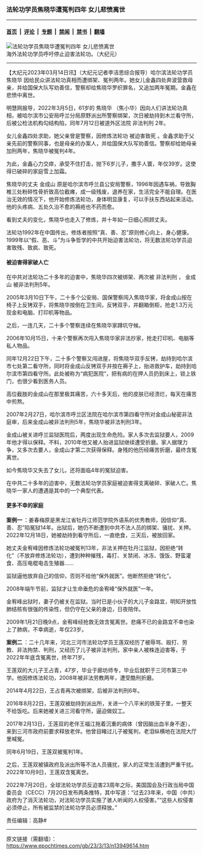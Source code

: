 ### 法轮功学员焦晓华遭冤判四年 女儿悲愤离世

---

#### [首页](../../../..?n13949614) &nbsp;|&nbsp; [评论](../../../../../epoch-comment?n13949614) &nbsp;|&nbsp; [专题](../../../../../epoch-special?n13949614) &nbsp;|&nbsp; [禁闻](../../../../../epoch-news?n13949614) &nbsp;|&nbsp; [禁书](../../../../../books?n13949614) &nbsp;|&nbsp; [翻墙](https://github.com/gfw-breaker/nogfw/blob/master/README.md?n13949614)


<div><img alt="法轮功学员焦晓华遭冤判四年 女儿悲愤离世" class="attachment-djy_600_400 size-djy_600_400 wp-post-image" src="https://i.epochtimes.com/assets/uploads/2022/11/id13861312-20200418100707509.jpeg"/>
<div class="caption">
 海外法轮功学员呼吁停止迫害法轮功。（大纪元）
</div></div><hr/><div class="post_content" id="artbody" itemprop="articleBody">
 <!-- article content begin -->
 <p>
  【大纪元2023年03月14日讯】（大纪元记者李洁思综合报导）哈尔滨法轮功学员
  <ok href="https://www.epochtimes.com/gb/tag/%E7%84%A6%E6%99%93%E5%8D%8E.html">
   焦晓华
  </ok>
  因给民众讲法轮功真相而遭绑架、冤判两年。她女儿金鑫四处奔波营救母亲，并给国保大队写劝善信，警察却给焦晓华罗织罪名，又追加两年冤期。金鑫在悲愤中离世。
 </p>
 <p>
  明慧网报导，2022年3月5日，61岁的
  <ok href="https://www.epochtimes.com/gb/tag/%E7%84%A6%E6%99%93%E5%8D%8E.html">
   焦晓华
  </ok>
  （焦小华）因向人们讲法轮功真相，被哈尔滨市公安局呼兰分局原野派出所警察绑架，次日被劫持到木兰看守所，后被公检法机构勾结构陷，同年7月12日被道外区法院
  <ok href="https://www.epochtimes.com/gb/tag/%E9%9D%9E%E6%B3%95%E5%88%A4%E5%88%91.html">
   非法判刑
  </ok>
  2年。
 </p>
 <p>
  女儿金鑫四处求助，她父亲曾是警察，因修炼法轮功
  <ok href="https://www.epochtimes.com/gb/tag/%E8%A2%AB%E8%BF%AB%E5%AE%B3%E8%87%B4%E6%AD%BB.html">
   被迫害致死
  </ok>
  。金鑫求助于父亲先前的警察同事，也是母亲的办案人，并给国保大队写劝善信。警察却给她母亲加刑两年，焦晓华被冤判4年。
 </p>
 <p>
  为此，金鑫心力交瘁，承受不住打击，抛下6岁儿子，撒手人寰，年仅39岁。这使得已破碎的家庭雪上加霜。
 </p>
 <p>
  焦晓华的丈夫
  <ok href="https://www.epochtimes.com/gb/tag/%E9%87%91%E6%88%90%E5%B1%B1.html">
   金成山
  </ok>
  原是哈尔滨市呼兰县公安局警察，1996年因遇车祸，导致胸椎三处粉碎性骨折致高位截瘫，成一级残废，退养在家，生活完全不能自理。在医治无效的情况下，他开始修炼法轮功，身体明显康复，可以手扶东西站起来活动。他的头疼病、五处久治不愈的褥疮也不药而愈。
 </p>
 <p>
  看到丈夫的变化，焦晓华也走入了修炼，并十年如一日细心照顾丈夫。
 </p>
 <p>
  法轮功1992年在中国传出，修炼者按照“真、善、忍”原则修心向上，身心健康。1999年以“假、恶、斗”为斗争哲学的中共开始迫害法轮功，将无数法轮功学员迫害致残、致疯、致死。
 </p>
 <h4>
  被迫害得家破人亡
 </h4>
 <p>
  在中共对法轮功二十多年的迫害中，焦晓华四次被绑架、两次被
  <ok href="https://www.epochtimes.com/gb/tag/%E9%9D%9E%E6%B3%95%E5%88%A4%E5%88%91.html">
   非法判刑
  </ok>
  ，
  <ok href="https://www.epochtimes.com/gb/tag/%E9%87%91%E6%88%90%E5%B1%B1.html">
   金成山
  </ok>
  被非法判刑5年。
 </p>
 <p>
  2005年3月10日下午，二十多个公安局、国保警察闯入焦晓华家，将金成山按在椅子上反铐双手，将焦晓华按倒在卫生间，反铐双手，并翻箱倒柜，抢走1.3万元现金和电脑、打印机等物品。
 </p>
 <p>
  之后，一连几天，二十多个警察连续在焦晓华家蹲坑守候。
 </p>
 <p>
  2006年10月15日，十来个警察再次闯入焦晓华家非法抄家，抢走打印机、电脑等私人物品。
 </p>
 <p>
  同年12月22日下午，二十多个警察又闯进屋，将焦晓华双手反铐，劫持到哈尔滨市七处第二看守所，同时将金成山反铐双手并按在褥子上，抬进救护车，劫持到哈尔滨市第四看守所。此处被称为“病犯医院”，把有病的在押人员扔到床上，锁上铁门，也很少看到医务人员。
 </p>
 <p>
  高位截肢的金成山在那里极其痛苦，六十多天后，他的皮肤已经溃烂，每天在痛苦中煎熬。
 </p>
 <p>
  2007年2月27日，哈尔滨市呼兰区法院在哈尔滨市第四看守所对金成山秘密非法庭审，后来金成山被非法判刑5年，焦晓华被非法判刑3年。
 </p>
 <p>
  金成山被关进呼兰监狱医院后，两度出现生命危险。家人多次去监狱要人，2009年他才得以保释。不料，2010年他又被人抬进监狱继续遭受折磨。家人据理力争，又多次去要人，金成山才第二次获得保释。身残的他历经痛苦折磨，最终含冤离世。
 </p>
 <p>
  如今焦晓华又失去了女儿，还将面临4年的冤狱迫害。
 </p>
 <p>
  在中共二十多年的迫害中，无数法轮功学员家庭被迫害得支离破碎、家破人亡。焦晓华一家人的遭遇是其中的一个典型代表。
 </p>
 <h4>
  更多不幸的家庭
 </h4>
 <p>
  <strong>
   案例一
  </strong>
  ：姜春梅原是黑龙江省牡丹江师范学院外语系的优秀教师，因信仰“真、善、忍”陷冤狱14年。出狱后，她仍不断遭到中共不法人员的绑架、骚扰、关押。2022年12月18日，她被劫持到看守所后，一直绝食，三天后，被放回家。
 </p>
 <p>
  她丈夫金宥峰因修炼法轮功被冤判13年，非法关押在牡丹江监狱，因拒绝“转化”（不放弃修炼法轮功），遭到种种摧残，毒打、关禁闭、冰冻、饿饭、野蛮灌食、高压电棍电击生殖器……
 </p>
 <p>
  监狱逼他放弃自己的信仰，否则不给他“保外就医”。他断然拒绝“转化”。
 </p>
 <p>
  2008年端午节前，监狱才让生命垂危的金宥峰“保外就医”一年。
 </p>
 <p>
  金宥峰出狱时，妻子仍被关在监狱。当时已是小伙子的大儿子金路宜，明知开放性肺结核有很强的传染性，但仍守在父亲的身边，日夜陪伴。
 </p>
 <p>
  2009年1月21日晚9点，金宥峰经抢救无效含冤离世。悲痛不已的金路宜不幸也染上了肺病，不幸病逝，年仅23岁。
 </p>
 <p>
  <strong>
   案例二
  </strong>
  ：二十几年来，河北三河市法轮功学员王莲双经历了被辱骂、殴打、劳教、非法拘禁、判刑，又经历了儿子被非法判刑，家中亲人被株连迫害等，于2022年年底含冤离世，终年71岁。
 </p>
 <p>
  王莲双的大儿子王占青，47岁，毕业于廊坊师专，毕业后就职于三河市第三中学。他因修炼法轮功，2008年被非法劳教两年，遭受酷刑折磨。
 </p>
 <p>
  2014年4月22日，王占青再次被绑架，后被非法判刑6年。
 </p>
 <p>
  2016年8月22日，王莲双被劫持到派出所，关进一个八平米的铁笼子里，一整天不给饭吃。后来她被关进三河看守所，逼迫做奴工。
 </p>
 <p>
  2017年2月13日，王莲双的老伴王福江拖着沉重的病体（曾因脑出血半身不遂），来到三河市政府前要求释放老伴。他曾目睹过儿子被冤判，老泪纵横地在法院大厅里喊冤。
 </p>
 <p>
  同年6月19日，王莲双被冤判1年。
 </p>
 <p>
  之后，王莲双被镇政府及派出所等不法人员骚扰，家人的正常生活遭到严重干扰。2022年10月9日，王莲双含冤离世。
 </p>
 <p>
  2022年7月20日，全球法轮功学员反迫害23周年之际，美国国会及行政当局中国委员会（CECC）7月20日发布两条推特，其中写道：“过去23年来，中国（中共）政府为了消灭法轮功，对法轮功学员实施了骇人听闻的人权侵害。”“这些人权侵害必须停止，所有被监禁的法轮功学员必须释放。”
 </p>
 <p>
  责任编辑：高静#
 </p>
 <!-- article content end -->
 <div id="below_article_ad">
 </div>
</div>


---

原文链接（需翻墙）：https://www.epochtimes.com/gb/23/3/13/n13949614.htm